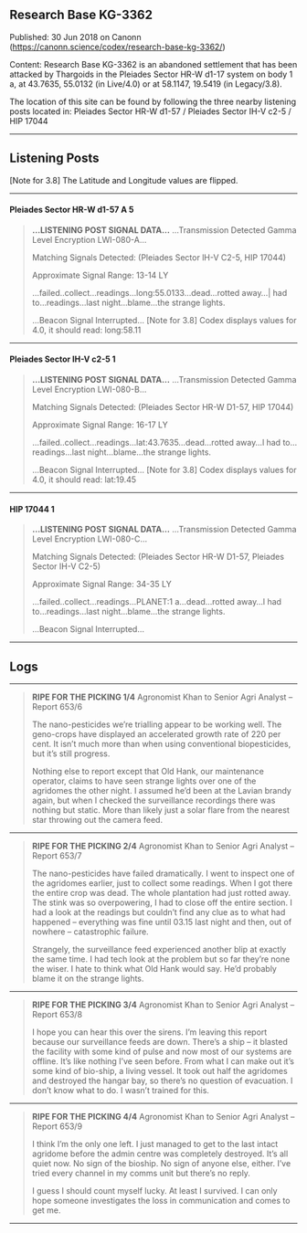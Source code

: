 ## Research Base KG-3362

Published: 30 Jun 2018 on Canonn (https://canonn.science/codex/research-base-kg-3362/)

Content: Research Base KG-3362 is an abandoned settlement that has been attacked by Thargoids in the Pleiades Sector HR-W d1-17 system on body 1 a, at 43.7635, 55.0132 (in Live/4.0) or at 58.1147, 19.5419 (in Legacy/3.8).

The location of this site can be found by following the three nearby listening posts located in:
Pleiades Sector HR-W d1-57 / Pleiades Sector IH-V c2-5 / HIP 17044

* * *

## Listening Posts

[Note for 3.8] The Latitude and Longitude values are flipped.

* * *

#### Pleiades Sector HR-W d1-57 A 5

> 
> **…LISTENING POST SIGNAL DATA…**
> …Transmission Detected Gamma Level Encryption LWI-080-A…
> 
> Matching Signals Detected: (Pleiades Sector lH-V C2-5, HIP 17044)
> 
> Approximate Signal Range: 13-14 LY
> 
> …failed..collect…readings…long:55.0133…dead…rotted away…| had to…readings…last night…blame…the strange lights.
> 
> …Beacon Signal Interrupted…
> [Note for 3.8] Codex displays values for 4.0, it should read: long:58.11

* * *

#### Pleiades Sector IH-V c2-5 1

> 
> **…LISTENING POST SIGNAL DATA…**
> …Transmission Detected Gamma Level Encryption LWI-080-B…
> 
> Matching Signals Detected: (Pleiades Sector HR-W D1-57, HIP 17044)
> 
> Approximate Signal Range: 16-17 LY
> 
> …failed..collect…readings…lat:43.7635…dead…rotted away…l had to…readings…last night…blame…the strange lights.
> 
> …Beacon Signal Interrupted…
> [Note for 3.8] Codex displays values for 4.0, it should read: lat:19.45

* * *

#### HIP 17044 1

> 
> **…LISTENING POST SIGNAL DATA…**
> …Transmission Detected Gamma Level Encryption LWI-080-C…
> 
> Matching Signals Detected: (Pleiades Sector HR-W D1-57, Pleiades Sector IH-V C2-5)
> 
> Approximate Signal Range: 34-35 LY
> 
> …failed..collect…readings…PLANET:1 a…dead…rotted away…l had to…readings…last night…blame…the strange lights.
> 
> …Beacon Signal Interrupted…

* * *

## Logs

* * *

> 
> **RIPE FOR THE PICKING 1/4**
> Agronomist Khan to Senior Agri Analyst – Report 653/6
> 
> The nano-pesticides we’re trialling appear to be working well. The geno-crops have displayed an accelerated growth rate of 220 per cent. It isn’t much more than when using conventional biopesticides, but it’s still progress.
> 
> Nothing else to report except that Old Hank, our maintenance operator, claims to have seen strange lights over one of the agridomes the other night. I assumed he’d been at the Lavian brandy again, but when I checked the surveillance recordings there was nothing but static. More than likely just a solar flare from the nearest star throwing out the camera feed.

* * *

> 
> **RIPE FOR THE PICKING 2/4**
> Agronomist Khan to Senior Agri Analyst – Report 653/7
> 
> The nano-pesticides have failed dramatically. I went to inspect one of the agridomes earlier, just to collect some readings. When I got there the entire crop was dead. The whole plantation had just rotted away. The stink was so overpowering, I had to close off the entire section. I had a look at the readings but couldn’t find any clue as to what had happened – everything was fine until 03.15 last night and then, out of nowhere – catastrophic failure.
> 
> Strangely, the surveillance feed experienced another blip at exactly the same time. I had tech look at the problem but so far they’re none the wiser. I hate to think what Old Hank would say. He’d probably blame it on the strange lights.

* * *

> 
> **RIPE FOR THE PICKING 3/4**
> Agronomist Khan to Senior Agri Analyst – Report 653/8
> 
> I hope you can hear this over the sirens. I’m leaving this report because our surveillance feeds are down. There’s a ship – it blasted the facility with some kind of pulse and now most of our systems are offline. It’s like nothing I’ve seen before. From what I can make out it’s some kind of bio-ship, a living vessel. It took out half the agridomes and destroyed the hangar bay, so there’s no question of evacuation. I don’t know what to do. I wasn’t trained for this.

* * *

> 
> **RIPE FOR THE PICKING 4/4**
> Agronomist Khan to Senior Agri Analyst – Report 653/9
> 
> I think I’m the only one left. I just managed to get to the last intact agridome before the admin centre was completely destroyed. It’s all quiet now. No sign of the bioship. No sign of anyone else, either. I’ve tried every channel in my comms unit but there’s no reply.
> 
> I guess I should count myself lucky. At least I survived. I can only hope someone investigates the loss in communication and comes to get me.

* * *